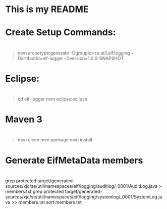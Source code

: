 # This is my README

#
# Create Setup Commands:
#
> mvn archetype:generate -DgroupId=se.util.eif.logging -DartifactId=eif-logger -Dversion=1.0.0-SNAPSHOT

#
# Eclipse:
#
> cd eif-logger
> mvn eclipse:eclipse

#
# Maven 3
#
> mvn clean
> mvn package
> mvn install

#
# Generate EifMetaData members
#
grep protected target/generated-sources/xjc/se/util/namespaces/eif/logging/auditlog/_0001/AuditLog.java > members.txt
grep protected target/generated-sources/xjc/se/util/namespaces/eif/logging/systemlog/_0001/SystemLog.java >> members.txt
sort members.txt


